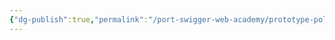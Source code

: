 ```yaml
---
{"dg-publish":true,"permalink":"/port-swigger-web-academy/prototype-pollution/introduction/introduction/"}
---
```


